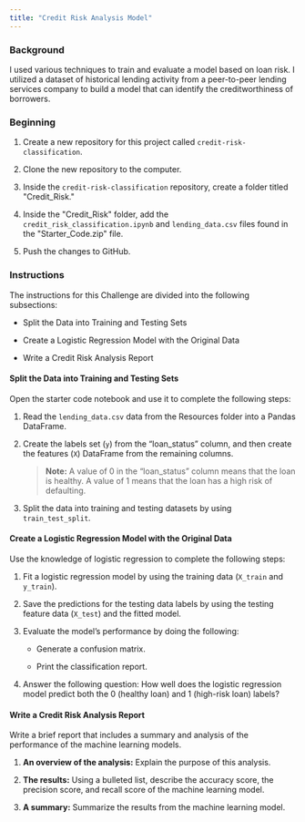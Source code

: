 ```yaml
---
title: "Credit Risk Analysis Model"
---
```


### Background

I used various techniques to train and evaluate a model based on loan risk. I utilized a dataset of historical lending activity from a peer-to-peer lending services company to build a model that can identify the creditworthiness of borrowers.

### Beginning

1. Create a new repository for this project called `credit-risk-classification`.

2. Clone the new repository to the computer.

3. Inside the `credit-risk-classification` repository, create a folder titled "Credit_Risk."

4. Inside the "Credit_Risk" folder, add the `credit_risk_classification.ipynb` and `lending_data.csv` files found in the "Starter_Code.zip" file.

5. Push the changes to GitHub.

### Instructions

The instructions for this Challenge are divided into the following subsections:

* Split the Data into Training and Testing Sets

* Create a Logistic Regression Model with the Original Data

* Write a Credit Risk Analysis Report

#### Split the Data into Training and Testing Sets

Open the starter code notebook and use it to complete the following steps:

1. Read the `lending_data.csv` data from the Resources folder into a Pandas DataFrame.

2. Create the labels set (`y`) from the “loan_status” column, and then create the features (`X`) DataFrame from the remaining columns.

    > **Note:** A value of 0 in the “loan_status” column means that the loan is healthy. A value of 1 means that the loan has a high risk of defaulting.

3. Split the data into training and testing datasets by using `train_test_split`.

#### Create a Logistic Regression Model with the Original Data

Use the knowledge of logistic regression to complete the following steps:

1. Fit a logistic regression model by using the training data (`X_train` and `y_train`).

2. Save the predictions for the testing data labels by using the testing feature data (`X_test`) and the fitted model.

3. Evaluate the model’s performance by doing the following:

    * Generate a confusion matrix.

    * Print the classification report.

4. Answer the following question: How well does the logistic regression model predict both the 0 (healthy loan) and 1 (high-risk loan) labels?

#### Write a Credit Risk Analysis Report

Write a brief report that includes a summary and analysis of the performance of the machine learning models. 

1. **An overview of the analysis:** Explain the purpose of this analysis.

2. **The results:** Using a bulleted list, describe the accuracy score, the precision score, and recall score of the machine learning model.

3. **A summary:** Summarize the results from the machine learning model.
